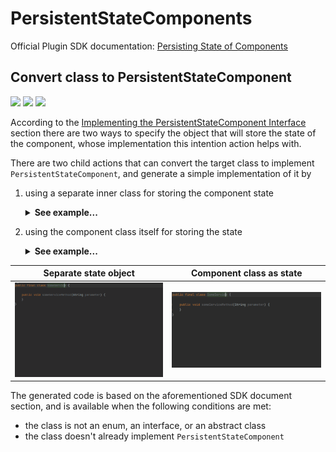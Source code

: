 # PersistentStateComponents

Official Plugin SDK documentation: [Persisting State of Components](https://plugins.jetbrains.com/docs/intellij/persisting-state-of-components.html#top)

## Convert class to PersistentStateComponent

![](https://img.shields.io/badge/intention-orange) ![](https://img.shields.io/badge/since-0.1.0-blue) [![](https://img.shields.io/badge/implementation-MakeClassPersistentStateComponentIntention-blue)](../src/main/java/com/picimako/justkitting/intention/state/MakeClassPersistentStateComponentIntention.java)

According to the [Implementing the PersistentStateComponent Interface](https://plugins.jetbrains.com/docs/intellij/persisting-state-of-components.html#implementing-the-persistentstatecomponent-interface)
section there are two ways to specify the object that will store the state of the component, whose implementation this intention action helps with.

There are two child actions that can convert the target class to implement `PersistentStateComponent`, and generate a simple implementation of it by

1) using a separate inner class for storing the component state

    <details>
        <summary><strong>See example...</strong></summary>
    
    **From:**
    ```java
    public final class SomeService {
    }
    ```
    
    **To:**
    ```java
    @State(name = "SomeService", storages = @Storage("TODO: INSERT STORAGE NAME"))
    public final class SomeService implements PersistentStateComponent<SomeService.State> {
    
        private State myState = new State();
    
        @Override
        public State getState() {
            return myState;
        }
    
        @Override
        public void loadState(State state) {
            myState = state;
        }
    
        static final class State {
    
        }
    }
    ```
    </details>

2) using the component class itself for storing the state

    <details>
        <summary><strong>See example...</strong></summary>

   **From:**
    ```java
    public final class SomeService {
    }
    ```

   **To:**
    ```java
    @State(name = "SomeService", storages = @Storage("TODO: INSERT STORAGE NAME"))
    public final class SomeService implements PersistentStateComponent<SomeService> {
    
        @Override
        public SomeService getState() {
            return this;
        }
    
        @Override
        public void loadState(SomeService state) {
            XmlSerializerUtil.copyBean(state, this);
        }
    }
    ```
    </details>

| Separate state object                                                                                                              | Component class as state                                                                                                  |
|------------------------------------------------------------------------------------------------------------------------------------|---------------------------------------------------------------------------------------------------------------------------|
| ![convert_class_to_persistent_state_component_standalone_state](assets/convert_class_to_persistent_state_component_standalone.gif) | ![convert_class_to_persistent_state_component_self_as_state](assets/convert_class_to_persistent_state_component_self.gif) |

The generated code is based on the aforementioned SDK document section, and is available when the following conditions are met:
- the class is not an enum, an interface, or an abstract class
- the class doesn't already implement `PersistentStateComponent`
